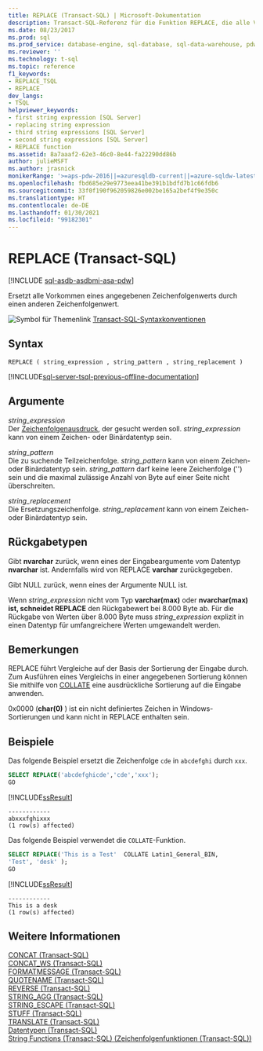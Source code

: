 ```yaml
---
title: REPLACE (Transact-SQL) | Microsoft-Dokumentation
description: Transact-SQL-Referenz für die Funktion REPLACE, die alle Vorkommen eines angegebenen Zeichenfolgenwerts durch einen anderen Zeichenfolgenwert ersetzt.
ms.date: 08/23/2017
ms.prod: sql
ms.prod_service: database-engine, sql-database, sql-data-warehouse, pdw
ms.reviewer: ''
ms.technology: t-sql
ms.topic: reference
f1_keywords:
- REPLACE_TSQL
- REPLACE
dev_langs:
- TSQL
helpviewer_keywords:
- first string expression [SQL Server]
- replacing string expression
- third string expressions [SQL Server]
- second string expressions [SQL Server]
- REPLACE function
ms.assetid: 8a7aaaf2-62e3-46c0-8e44-fa22290dd86b
author: julieMSFT
ms.author: jrasnick
monikerRange: '>=aps-pdw-2016||=azuresqldb-current||=azure-sqldw-latest||>=sql-server-2016||>=sql-server-linux-2017||=azuresqldb-mi-current'
ms.openlocfilehash: fbd685e29e9773eea41be391b1bdfd7b1c66fdb6
ms.sourcegitcommit: 33f0f190f962059826e002be165a2bef4f9e350c
ms.translationtype: HT
ms.contentlocale: de-DE
ms.lasthandoff: 01/30/2021
ms.locfileid: "99182301"
---
```

# <a name="replace-transact-sql"></a>REPLACE (Transact-SQL)
[!INCLUDE [sql-asdb-asdbmi-asa-pdw](../../includes/applies-to-version/sql-asdb-asdbmi-asa-pdw.md)]

Ersetzt alle Vorkommen eines angegebenen Zeichenfolgenwerts durch einen anderen Zeichenfolgenwert.  
  
 ![Symbol für Themenlink](../../database-engine/configure-windows/media/topic-link.gif "Symbol für Themenlink") [Transact-SQL-Syntaxkonventionen](../../t-sql/language-elements/transact-sql-syntax-conventions-transact-sql.md)  
  
## <a name="syntax"></a>Syntax  
  
```syntaxsql
REPLACE ( string_expression , string_pattern , string_replacement )  
```  
  
[!INCLUDE[sql-server-tsql-previous-offline-documentation](../../includes/sql-server-tsql-previous-offline-documentation.md)]

## <a name="arguments"></a>Argumente
 *string_expression*  
 Der [Zeichenfolgenausdruck](../../t-sql/language-elements/expressions-transact-sql.md), der gesucht werden soll. *string_expression* kann von einem Zeichen- oder Binärdatentyp sein.  
  
 *string\_pattern*  
 Die zu suchende Teilzeichenfolge. *string_pattern* kann von einem Zeichen- oder Binärdatentyp sein. *string_pattern* darf keine leere Zeichenfolge ('') sein und die maximal zulässige Anzahl von Byte auf einer Seite nicht überschreiten.  
  
 *string\_replacement*  
 Die Ersetzungszeichenfolge. *string_replacement* kann von einem Zeichen- oder Binärdatentyp sein.  
  
## <a name="return-types"></a>Rückgabetypen  
 Gibt **nvarchar** zurück, wenn eines der Eingabeargumente vom Datentyp **nvarchar** ist. Andernfalls wird von REPLACE **varchar** zurückgegeben.  
  
 Gibt NULL zurück, wenn eines der Argumente NULL ist.  
  
 Wenn *string_expression* nicht vom Typ **varchar(max)** oder **nvarchar(max) ist, schneidet REPLACE** den Rückgabewert bei 8.000 Byte ab. Für die Rückgabe von Werten über 8.000 Byte muss *string_expression* explizit in einen Datentyp für umfangreichere Werten umgewandelt werden.  
  
## <a name="remarks"></a>Bemerkungen  
 REPLACE führt Vergleiche auf der Basis der Sortierung der Eingabe durch. Zum Ausführen eines Vergleichs in einer angegebenen Sortierung können Sie mithilfe von [COLLATE](~/t-sql/statements/collations.md) eine ausdrückliche Sortierung auf die Eingabe anwenden.  
  
 0x0000 (**char(0)** ) ist ein nicht definiertes Zeichen in Windows-Sortierungen und kann nicht in REPLACE enthalten sein.  
  
## <a name="examples"></a>Beispiele  
 Das folgende Beispiel ersetzt die Zeichenfolge `cde` in `abcdefghi` durch `xxx`.  
  
```sql  
SELECT REPLACE('abcdefghicde','cde','xxx');  
GO  
```  
  
 [!INCLUDE[ssResult](../../includes/ssresult-md.md)]  
  
```  
------------  
abxxxfghixxx  
(1 row(s) affected)  
```  
  
 Das folgende Beispiel verwendet die `COLLATE`-Funktion.  
  
```sql  
SELECT REPLACE('This is a Test'  COLLATE Latin1_General_BIN,  
'Test', 'desk' );  
GO  
```  
  
 [!INCLUDE[ssResult](../../includes/ssresult-md.md)]  
  
```  
------------  
This is a desk  
(1 row(s) affected)  
```  

  
## <a name="see-also"></a>Weitere Informationen  
 [CONCAT &#40;Transact-SQL&#41;](../../t-sql/functions/concat-transact-sql.md)  
 [CONCAT_WS &#40;Transact-SQL&#41;](../../t-sql/functions/concat-ws-transact-sql.md)  
 [FORMATMESSAGE &#40;Transact-SQL&#41;](../../t-sql/functions/formatmessage-transact-sql.md)  
 [QUOTENAME &#40;Transact-SQL&#41;](../../t-sql/functions/quotename-transact-sql.md)  
 [REVERSE &#40;Transact-SQL&#41;](../../t-sql/functions/reverse-transact-sql.md)  
 [STRING_AGG &#40;Transact-SQL&#41;](../../t-sql/functions/string-agg-transact-sql.md)  
 [STRING_ESCAPE &#40;Transact-SQL&#41;](../../t-sql/functions/string-escape-transact-sql.md)  
 [STUFF &#40;Transact-SQL&#41;](../../t-sql/functions/stuff-transact-sql.md)  
 [TRANSLATE &#40;Transact-SQL&#41;](../../t-sql/functions/translate-transact-sql.md)  
 [Datentypen &#40;Transact-SQL&#41;](../../t-sql/data-types/data-types-transact-sql.md)   
 [String Functions &#40;Transact-SQL&#41; (Zeichenfolgenfunktionen &#40;Transact-SQL&#41;)](../../t-sql/functions/string-functions-transact-sql.md)  
  
